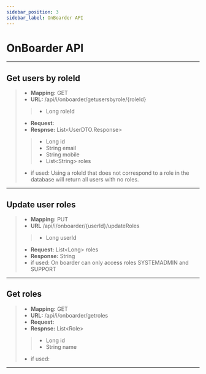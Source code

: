 ```yaml
---
sidebar_position: 3
sidebar_label: OnBoarder API
---
```


# OnBoarder API

---
## Get users by roleId
>- **Mapping:** GET
>- **URL:** /api/i/onboarder/getusersbyrole/{roleId}
>>- Long roleId
>- **Request:** 
>- **Respnse:** List&LT;UserDTO.Response>
>>- Long id
>>- String email
>>- String mobile
>>- List&LT;String> roles 
>- if used: Using a roleId that does not correspond to a role in the database will return all users with no roles.
---
## Update user roles
>- **Mapping:** PUT
>- **URL** /api/i/onboarder/{userId}/updateRoles
>>- Long userId
>- **Request:** List&LT;Long> roles
>- **Response:** String
>- if used: On boarder can only access roles SYSTEMADMIN and SUPPORT
---
## Get roles
>- **Mapping:** GET
>- **URL:** /api/i/onboarder/getroles
>- **Request:** 
>- **Respnse:** List&LT;Role>
>>- Long id
>>- String name
>- if used:
---